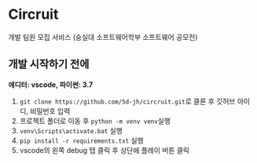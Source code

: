 # Circruit
개발 팀원 모집 서비스 (숭실대 소프트웨어학부 소프트웨어 공모전)

## 개발 시작하기 전에
**에디터: vscode, 파이썬: 3.7**
1. `git clone https://github.com/5d-jh/circruit.git`로 클론 후 깃허브 아이디, 비밀번호 입력
2. 프로젝트 폴더로 이동 후 `python -m venv venv`실행
3. `venv\Scripts\activate.bat` 실행
4. `pip install -r requirements.txt` 실행
5. vscode의 왼쪽 debug 탭 클릭 후 상단에 플레이 버튼 클릭
